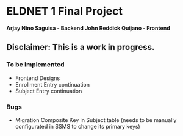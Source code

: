 # ELDNET 1 Final Project

**Arjay Nino Saguisa - Backend**
**John Reddick Quijano - Frontend**


## **Disclaimer: This is a work in progress.**

### To be implemented

 - Frontend Designs
 - Enrollment Entry continuation
 - Subject Entry continuation

### Bugs

- Migration Composite Key in Subject table (needs to be manually configurated in SSMS to change its primary keys)
